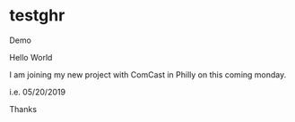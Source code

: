 # testghr
Demo

Hello World

I am joining my new project with ComCast in Philly on this coming monday.

i.e. 05/20/2019

Thanks
